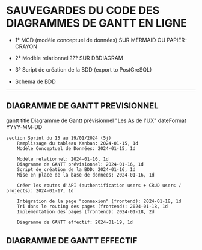 # SAUVEGARDES DU CODE DES DIAGRAMMES DE GANTT EN LIGNE

- 1° MCD (modèle conceptuel de données) SUR MERMAID OU PAPIER-CRAYON

- 2° Modèle relationnel ??? SUR DBDIAGRAM

- 3° Script de création de la BDD (export to PostGreSQL)

- Schema de BDD


___



## DIAGRAMME DE GANTT PREVISIONNEL

gantt
    title Diagramme de Gantt prévisionnel "Les As de l'UX"
    dateFormat YYYY-MM-DD

    section Sprint du 15 au 19/01/2024 (5j)
        Remplissage du tableau Kanban: 2024-01-15, 1d
        Modèle Conceptuel de Données: 2024-01-15, 1d

        Modèle relationnel: 2024-01-16, 1d
        Diagramme de GANTT prévisionnel: 2024-01-16, 1d
        Script de création de la BDD: 2024-01-16, 1d
        Mise en place de la base de données: 2024-01-16, 1d

        Créer les routes d'API (authentification users + CRUD users / projects): 2024-01-17, 1d

        Intégration de la page "connexion" (frontend): 2024-01-18, 1d
        Tri dans le routing des pages (frontend): 2024-01-18, 1d
        Implémentation des pages (frontend): 2024-01-18, 2d

        Diagramme de GANTT effectif: 2024-01-19, 1d


## DIAGRAMME DE GANTT EFFECTIF

